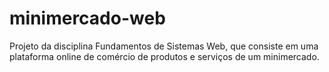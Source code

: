 # minimercado-web
 Projeto da disciplina Fundamentos de Sistemas Web, que consiste em uma plataforma online de comércio de produtos e serviços de um minimercado.
